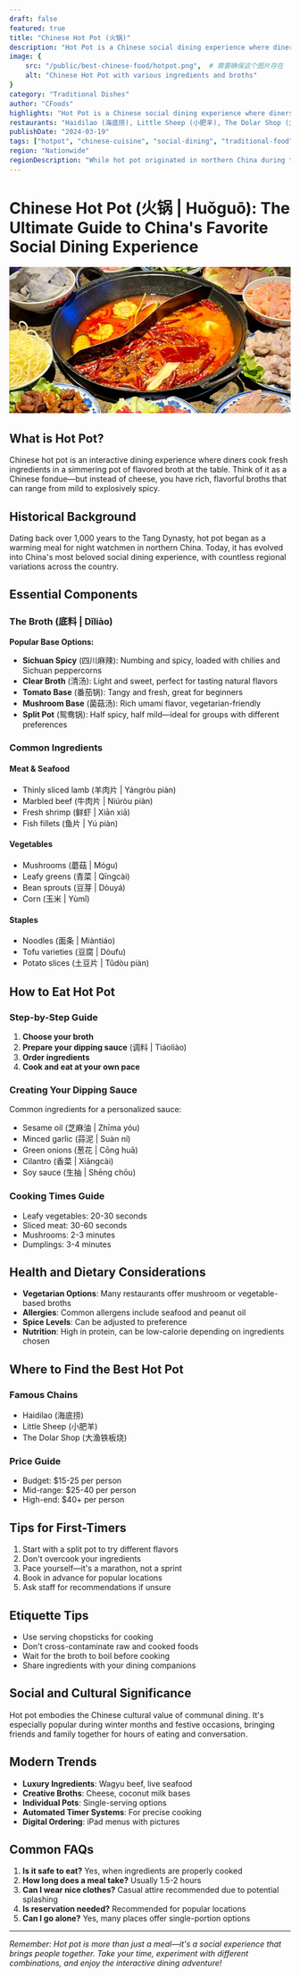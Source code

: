 ```yaml
---
draft: false
featured: true
title: "Chinese Hot Pot (火锅)"
description: "Hot Pot is a Chinese social dining experience where diners cook fresh ingredients in simmering flavored broths at the table."
image: {
    src: "/public/best-chinese-food/hotpot.png",  # 需要确保这个图片存在
    alt: "Chinese Hot Pot with various ingredients and broths"
}
category: "Traditional Dishes"
author: "CFoods"
highlights: "Hot Pot is a Chinese social dining experience where diners cook fresh ingredients in simmering flavored broths at the table."
restaurants: "Haidilao (海底捞), Little Sheep (小肥羊), The Dolar Shop (大渔铁板烧)"
publishDate: "2024-03-19"
tags: ["hotpot", "chinese-cuisine", "social-dining", "traditional-food", "sichuan"]
region: "Nationwide"
regionDescription: "While hot pot originated in northern China during the Tang Dynasty, it has evolved into a nationwide phenomenon with distinct regional variations, from Sichuan's spicy broths to Guangdong's seafood-focused versions."
---
```


# Chinese Hot Pot (火锅 | Huǒguō): The Ultimate Guide to China's Favorite Social Dining Experience

![hotpot](/public/best-chinese-food/hotpot.png)

## What is Hot Pot?
Chinese hot pot is an interactive dining experience where diners cook fresh ingredients in a simmering pot of flavored broth at the table. Think of it as a Chinese fondue—but instead of cheese, you have rich, flavorful broths that can range from mild to explosively spicy.

## Historical Background
Dating back over 1,000 years to the Tang Dynasty, hot pot began as a warming meal for night watchmen in northern China. Today, it has evolved into China's most beloved social dining experience, with countless regional variations across the country.

## Essential Components

### The Broth (底料 | Dǐliào)
**Popular Base Options:**
- **Sichuan Spicy** (四川麻辣): Numbing and spicy, loaded with chilies and Sichuan peppercorns
- **Clear Broth** (清汤): Light and sweet, perfect for tasting natural flavors
- **Tomato Base** (番茄锅): Tangy and fresh, great for beginners
- **Mushroom Base** (菌菇汤): Rich umami flavor, vegetarian-friendly
- **Split Pot** (鸳鸯锅): Half spicy, half mild—ideal for groups with different preferences

### Common Ingredients

#### Meat & Seafood
- Thinly sliced lamb (羊肉片 | Yángròu piàn)
- Marbled beef (牛肉片 | Niúròu piàn)
- Fresh shrimp (鲜虾 | Xiān xiā)
- Fish fillets (鱼片 | Yú piàn)

#### Vegetables
- Mushrooms (蘑菇 | Mógu)
- Leafy greens (青菜 | Qīngcài)
- Bean sprouts (豆芽 | Dòuyá)
- Corn (玉米 | Yùmǐ)

#### Staples
- Noodles (面条 | Miàntiáo)
- Tofu varieties (豆腐 | Dòufu)
- Potato slices (土豆片 | Tǔdòu piàn)

## How to Eat Hot Pot

### Step-by-Step Guide
1. **Choose your broth**
2. **Prepare your dipping sauce** (调料 | Tiáoliào)
3. **Order ingredients**
4. **Cook and eat at your own pace**

### Creating Your Dipping Sauce
Common ingredients for a personalized sauce:
- Sesame oil (芝麻油 | Zhīma yóu)
- Minced garlic (蒜泥 | Suàn ní)
- Green onions (葱花 | Cōng huā)
- Cilantro (香菜 | Xiāngcài)
- Soy sauce (生抽 | Shēng chōu)

### Cooking Times Guide
- Leafy vegetables: 20-30 seconds
- Sliced meat: 30-60 seconds
- Mushrooms: 2-3 minutes
- Dumplings: 3-4 minutes

## Health and Dietary Considerations
- **Vegetarian Options**: Many restaurants offer mushroom or vegetable-based broths
- **Allergies**: Common allergens include seafood and peanut oil
- **Spice Levels**: Can be adjusted to preference
- **Nutrition**: High in protein, can be low-calorie depending on ingredients chosen

## Where to Find the Best Hot Pot

### Famous Chains
- Haidilao (海底捞)
- Little Sheep (小肥羊)
- The Dolar Shop (大渔铁板烧)

### Price Guide
- Budget: $15-25 per person
- Mid-range: $25-40 per person
- High-end: $40+ per person

## Tips for First-Timers
1. Start with a split pot to try different flavors
2. Don't overcook your ingredients
3. Pace yourself—it's a marathon, not a sprint
4. Book in advance for popular locations
5. Ask staff for recommendations if unsure

## Etiquette Tips
- Use serving chopsticks for cooking
- Don't cross-contaminate raw and cooked foods
- Wait for the broth to boil before cooking
- Share ingredients with your dining companions

## Social and Cultural Significance
Hot pot embodies the Chinese cultural value of communal dining. It's especially popular during winter months and festive occasions, bringing friends and family together for hours of eating and conversation.

## Modern Trends
- **Luxury Ingredients**: Wagyu beef, live seafood
- **Creative Broths**: Cheese, coconut milk bases
- **Individual Pots**: Single-serving options
- **Automated Timer Systems**: For precise cooking
- **Digital Ordering**: iPad menus with pictures

## Common FAQs
1. **Is it safe to eat?** Yes, when ingredients are properly cooked
2. **How long does a meal take?** Usually 1.5-2 hours
3. **Can I wear nice clothes?** Casual attire recommended due to potential splashing
4. **Is reservation needed?** Recommended for popular locations
5. **Can I go alone?** Yes, many places offer single-portion options

---
*Remember: Hot pot is more than just a meal—it's a social experience that brings people together. Take your time, experiment with different combinations, and enjoy the interactive dining adventure!*
